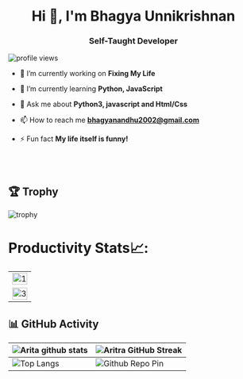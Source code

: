 <h1 align="center">Hi 👋, I'm Bhagya Unnikrishnan</h1>

<h3 align="center">Self-Taught Developer</h3>

<p align="left"> <img src="https://komarev.com/ghpvc/?username=bhagyaunnikrishnan&label=Profile%20views&color=0e75b6&style=flat" alt="profile views" /> </p>

- 🔭 I’m currently working on **Fixing My Life**

- 🌱 I’m currently learning **Python, JavaScript**




- 💬 Ask me about **Python3, javascript and Html/Css**

- 📫 How to reach me **bhagyanandhu2002@gmail.com**

- ⚡ Fun fact **My life itself is funny!**

<br>
<br>

## 🏆 Trophy
![trophy](https://github-profile-trophy.vercel.app/?username=bhagyaunnikrishnan)
# Productivity Stats📈:
<table>
  <tr>
    <td><img src="https://github-profile-summary-cards.vercel.app/api/cards/profile-details?username=bhagyaunnikrishnan&theme=monokai"  display=block width=100% height=auto  alt="1" ></td>
   </tr> 
   <tr>
      <td><img src="https://github-readme-activity-graph.cyclic.app/graph?username=bhagyaunnikrishnan&bg_color=1a1b27&color=be90f2&line=638fda&point=35aea1&area=true" display=block width=100% height=auto alt="3" ></td>
  </td>
  </tr>
</table>

## 📊 GitHub Activity
| ![Arita github stats](https://github-readme-stats-git-masterrstaa-rickstaa.vercel.app/api?username=bhagyaunnikrishnan&show_icons=true&theme=radical)             | ![Aritra GitHub Streak](https://streak-stats.demolab.com/?user=bhagyaunnikrishnan&theme=radical)                                                                                                           |
| --------------------------------------------------------------------------------------------------------------------------------- | ----------------------------------------------------------------------------------------------------------------------------------------------------------------------------------------------------------------- |
| ![Top Langs](https://github-readme-stats-git-masterrstaa-rickstaa.vercel.app/api/top-langs/?username=bhagyaunnikrishnan&langs_count=8&theme=radical&layout=compact) | ![Github Repo Pin](https://github-readme-stats-git-masterrstaa-rickstaa.vercel.app/api/pin/?username=bhagyaunnikrishnan&repo=portfolio&cache_seconds=86400&theme=radical) |


